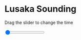 <h1>Lusaka Sounding</h1>
<p>Drag the slider to change the time</p>

<div class="slidecontainer">
<input oninput='setImage(this)' class="slider" type="range" min="0" max="6" value="0" step="1" />
<img id='img'/>
</div>

<script>
var img = document.getElementById('img');
var img_array = ['/assets/images/skwt/skd_lusaka_wrfout_d01_2020-04-22_12:00:00.png',
'/assets/images/skwt/skd_lusaka_wrfout_d01_2020-04-22_18:00:00.png',
'/assets/images/skwt/skd_lusaka_wrfout_d01_2020-04-23_00:00:00.png',
'/assets/images/skwt/skd_lusaka_wrfout_d01_2020-04-23_06:00:00.png',
'/assets/images/skwt/skd_lusaka_wrfout_d01_2020-04-23_12:00:00.png',
'/assets/images/skwt/skd_lusaka_wrfout_d01_2020-04-23_18:00:00.png',];
function setImage(obj)
{
        var value = obj.value;
        img.src = img_array[value];

}
</script>
